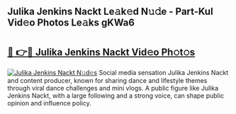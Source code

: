 ## Julika Jenkins Nackt Le𝚊k𝚎d N𝚞𝚍e - Part-Kul Vid𝚎o Photos Le𝚊ks gKWa6

# <h2><a href="http://fb75pgr.evod.top/?m=Julika+Jenkins+Nackt">🔗 👉🔴 Julika Jenkins Nackt Vid𝚎o Ph𝚘t𝚘s</a></h2>

[![Julika Jenkins Nackt N𝚞d𝚎s](https://i.imgur.com/8V9OHl7.gif)](http://fb75pgr.evod.top/?m=Julika+Jenkins+Nackt)
Social media sensation Julika Jenkins Nackt and content producer, known for sharing dance and lifestyle themes through viral dance challenges and mini vlogs. A public figure like Julika Jenkins Nackt, with a large following and a strong voice, can shape public opinion and influence policy. 
